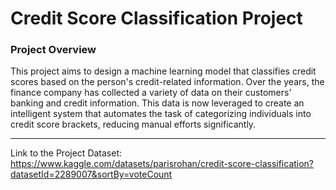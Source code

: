 # Credit Score Classification Project

### Project Overview


This project aims to design a machine learning model that classifies credit scores based on the person's credit-related information. Over the years, the finance company has collected a variety of data on their customers' banking and credit information. This data is now leveraged to create an intelligent system that automates the task of categorizing individuals into credit score brackets, reducing manual efforts significantly.

---------

Link to the Project
Dataset: https://www.kaggle.com/datasets/parisrohan/credit-score-classification?datasetId=2289007&sortBy=voteCount
